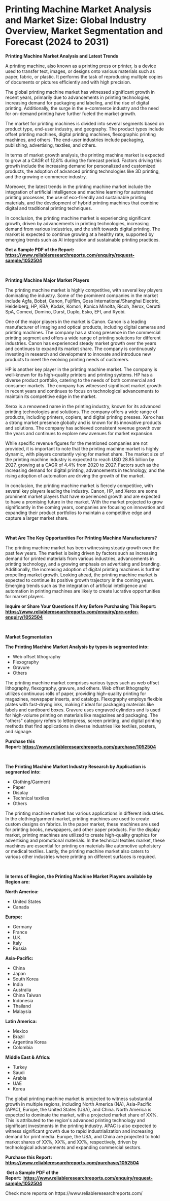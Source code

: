 <p><h1>Printing Machine Market Analysis and Market Size: Global Industry Overview, Market Segmentation and Forecast (2024 to 2031)</h1></p><p><strong>Printing Machine Market Analysis and Latest Trends</strong></p>
<p><p>A printing machine, also known as a printing press or printer, is a device used to transfer text, images, or designs onto various materials such as paper, fabric, or plastic. It performs the task of reproducing multiple copies of documents or pictures efficiently and with high precision.</p><p>The global printing machine market has witnessed significant growth in recent years, primarily due to advancements in printing technologies, increasing demand for packaging and labeling, and the rise of digital printing. Additionally, the surge in the e-commerce industry and the need for on-demand printing have further fueled the market growth.</p><p>The market for printing machines is divided into several segments based on product type, end-user industry, and geography. The product types include offset printing machines, digital printing machines, flexographic printing machines, and others. The end-user industries include packaging, publishing, advertising, textiles, and others.</p><p>In terms of market growth analysis, the printing machine market is expected to grow at a CAGR of 12.8% during the forecast period. Factors driving this growth include the increasing demand for personalized and customized products, the adoption of advanced printing technologies like 3D printing, and the growing e-commerce industry.</p><p>Moreover, the latest trends in the printing machine market include the integration of artificial intelligence and machine learning for automated printing processes, the use of eco-friendly and sustainable printing materials, and the development of hybrid printing machines that combine digital and traditional printing techniques.</p><p>In conclusion, the printing machine market is experiencing significant growth, driven by advancements in printing technologies, increasing demand from various industries, and the shift towards digital printing. The market is expected to continue growing at a healthy rate, supported by emerging trends such as AI integration and sustainable printing practices.</p></p>
<p><strong>Get a Sample PDF of the Report:&nbsp; <a href="https://www.reliableresearchreports.com/enquiry/request-sample/1052504">https://www.reliableresearchreports.com/enquiry/request-sample/1052504</a></strong></p>
<p>&nbsp;</p>
<p><strong>Printing Machine Major Market Players</strong></p>
<p><p>The printing machine market is highly competitive, with several key players dominating the industry. Some of the prominent companies in the market include Agfa, Bobst, Canon, Fujifilm, Goss International/Shanghai Electric, Heidelberg, HP, KBA, Kodak, Komori, Konica Minolta, Ricoh, Xerox, Cerutti SpA, Comexi, Domino, Durst, Duplo, Esko, EFI, and Ryobi.</p><p>One of the major players in the market is Canon. Canon is a leading manufacturer of imaging and optical products, including digital cameras and printing machines. The company has a strong presence in the commercial printing segment and offers a wide range of printing solutions for different industries. Canon has experienced steady market growth over the years and continues to expand its market share. The company is continuously investing in research and development to innovate and introduce new products to meet the evolving printing needs of customers.</p><p>HP is another key player in the printing machine market. The company is well-known for its high-quality printers and printing systems. HP has a diverse product portfolio, catering to the needs of both commercial and consumer markets. The company has witnessed significant market growth in recent years and continues to focus on technological advancements to maintain its competitive edge in the market.</p><p>Xerox is a renowned name in the printing industry, known for its advanced printing technologies and solutions. The company offers a wide range of products, including printers, copiers, and digital printing presses. Xerox has a strong market presence globally and is known for its innovative products and solutions. The company has achieved consistent revenue growth over the years and continues to explore new avenues for market expansion.</p><p>While specific revenue figures for the mentioned companies are not provided, it is important to note that the printing machine market is highly dynamic, with players constantly vying for market share. The market size of the printing machine industry is expected to reach USD 28.85 billion by 2027, growing at a CAGR of 4.4% from 2020 to 2027. Factors such as the increasing demand for digital printing, advancements in technology, and the rising adoption of automation are driving the growth of the market.</p><p>In conclusion, the printing machine market is fiercely competitive, with several key players leading the industry. Canon, HP, and Xerox are some prominent market players that have experienced growth and are expected to have a promising future in the market. With the market projected to grow significantly in the coming years, companies are focusing on innovation and expanding their product portfolios to maintain a competitive edge and capture a larger market share.</p></p>
<p>&nbsp;</p>
<p><strong>What Are The Key Opportunities For Printing Machine Manufacturers?</strong></p>
<p><p>The printing machine market has been witnessing steady growth over the past few years. The market is being driven by factors such as increasing demand for printed materials from various industries, advancements in printing technology, and a growing emphasis on advertising and branding. Additionally, the increasing adoption of digital printing machines is further propelling market growth. Looking ahead, the printing machine market is expected to continue its positive growth trajectory in the coming years. Emerging trends such as the integration of artificial intelligence and automation in printing machines are likely to create lucrative opportunities for market players.</p></p>
<p><strong>Inquire or Share Your Questions If Any Before Purchasing This Report: <a href="https://www.reliableresearchreports.com/enquiry/pre-order-enquiry/1052504">https://www.reliableresearchreports.com/enquiry/pre-order-enquiry/1052504</a></strong></p>
<p>&nbsp;</p>
<p><strong>Market Segmentation</strong></p>
<p><strong>The Printing Machine Market Analysis by types is segmented into:</strong></p>
<p><ul><li>Web offset lithography</li><li>Flexography</li><li>Gravure</li><li>Others</li></ul></p>
<p><p>The printing machine market comprises various types such as web offset lithography, flexography, gravure, and others. Web offset lithography utilizes continuous rolls of paper, providing high-quality printing for magazines, newspaper inserts, and catalogs. Flexography employs flexible plates with fast-drying inks, making it ideal for packaging materials like labels and cardboard boxes. Gravure uses engraved cylinders and is used for high-volume printing on materials like magazines and packaging. The "others" category refers to letterpress, screen printing, and digital printing methods that find applications in diverse industries like textiles, posters, and signage.</p></p>
<p><strong>Purchase this Report:&nbsp;<a href="https://www.reliableresearchreports.com/purchase/1052504">https://www.reliableresearchreports.com/purchase/1052504</a></strong></p>
<p>&nbsp;</p>
<p><strong>The Printing Machine Market Industry Research by Application is segmented into:</strong></p>
<p><ul><li>Clothing/Garment</li><li>Paper</li><li>Display</li><li>Technical textiles</li><li>Others</li></ul></p>
<p><p>The printing machine market has various applications in different industries. In the clothing/garment market, printing machines are used to create custom designs on fabrics. In the paper market, these machines are used for printing books, newspapers, and other paper products. For the display market, printing machines are utilized to create high-quality graphics for advertising and promotional materials. In the technical textiles market, these machines are essential for printing on materials like automotive upholstery or medical textiles. Lastly, the printing machine market also caters to various other industries where printing on different surfaces is required.</p></p>
<p>&nbsp;</p>
<p><strong>In terms of Region, the Printing Machine Market Players available by Region are:</strong></p>
<p>
    <p> <strong> North America: </strong>
        <ul>
            <li>United States</li>
            <li>Canada</li>
        </ul>
        </p> 
    <p> <strong> Europe: </strong>
        <ul>
            <li>Germany</li>
            <li>France</li>
            <li>U.K.</li>
            <li>Italy</li>
            <li>Russia</li>
        </ul>
        </p> 
    <p> <strong> Asia-Pacific: </strong>
        <ul>
            <li>China</li>
            <li>Japan</li>
            <li>South Korea</li>
            <li>India</li>
            <li>Australia</li>
            <li>China Taiwan</li>
            <li>Indonesia</li>
            <li>Thailand</li>
            <li>Malaysia</li>
        </ul>
        </p> 
    <p> <strong> Latin America: </strong>
        <ul>
            <li>Mexico</li>
            <li>Brazil</li>
            <li>Argentina Korea</li>
            <li>Colombia</li>
        </ul>
        </p> 
    <p> <strong> Middle East & Africa: </strong>
        <ul>
            <li>Turkey</li>
            <li>Saudi</li>
            <li>Arabia</li>
            <li>UAE</li>
            <li>Korea</li>
        </ul>
    </p>
    </p>
<p><p>The global printing machine market is projected to witness substantial growth in multiple regions, including North America (NA), Asia-Pacific (APAC), Europe, the United States (USA), and China. North America is expected to dominate the market, with a projected market share of XX%. This is attributed to the region's advanced printing technology and significant investments in the printing industry. APAC is also expected to witness significant growth due to rapid industrialization and increasing demand for print media. Europe, the USA, and China are projected to hold market shares of XX%, XX%, and XX%, respectively, driven by technological advancements and expanding commercial sectors.</p></p>
<p><strong>Purchase this Report: <a href="https://www.reliableresearchreports.com/purchase/1052504">https://www.reliableresearchreports.com/purchase/1052504</a></strong></p>
<p>&nbsp;<strong>Get a Sample PDF of the Report:&nbsp;&nbsp;<a href="https://www.reliableresearchreports.com/enquiry/request-sample/1052504">https://www.reliableresearchreports.com/enquiry/request-sample/1052504</a></strong></p>
<p><strong></strong></p>
<p>Check more reports on https://www.reliableresearchreports.com/</p>